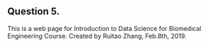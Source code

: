 ## Question 5.
This is a web page for Introduction to Data Science for Biomedical Engineering Course.
Created by Ruitao Zhang, Feb.8th, 2019.
